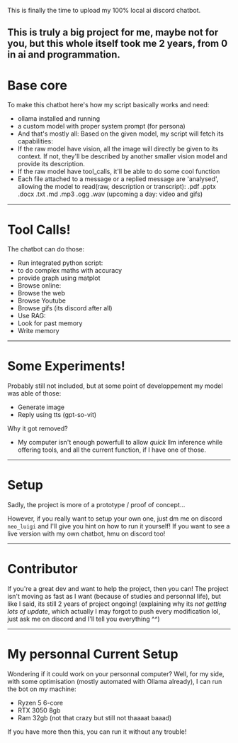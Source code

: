 This is finally the time to upload my 100% local ai discord chatbot.

This is truly a big project for me, maybe not for you, but this whole itself took me 2 years, from 0 in ai and programmation.
---
# Base core

To make this chatbot here's how my script basically works and need:

- ollama installed and running
- a custom model with proper system prompt (for persona)
- And that's mostly all:
Based on the given model, my script will fetch its capabilities:
- If the raw model have vision, all the image will directly be given to its context. If not, they'll be described by another smaller vision model and provide its description.
- If the raw model have tool_calls, it'll be able to do some cool function
- Each file attached to a message or a replied message are 'analysed', allowing the model to read(raw, description or transcript): .pdf .pptx .docx .txt .md .mp3 .ogg .wav (upcoming a day: video and gifs)

---
# Tool Calls!

The chatbot can do those:
- Run integrated python script:
 - to do complex maths with accuracy
 - provide graph using matplot
- Browse online:
 - Browse the web
 - Browse Youtube
 - Browse gifs (its discord after all)
- Use RAG:
 - Look for past memory
 - Write memory
---
# Some Experiments!

Probably still not included, but at some point of developpement my model was able of those:
- Generate image
- Reply using tts (gpt-so-vit)

Why it got removed?
- My computer isn't enough powerfull to allow *quick* llm inference while offering tools, and all the current function, if I have one of those.

---
# Setup

Sadly, the project is more of a prototype / proof of concept...

However, if you really want to setup your own one, just dm me on discord `neo_luigi` and I'll give you hint on how to run it yourself!
If you want to see a live version with my own chatbot, hmu on discord too!

---
# Contributor

If you're a great dev and want to help the project, then you can! The project isn't moving as fast as I want (because of studies and personnal life), but like I said, its still 2 years of project ongoing!
(explaining why its *not getting lots of update*, which actually I may forgot to push every modification lol, just ask me on discord and I'll tell you everything ^^)

---
 # My personnal Current Setup

 Wondering if it could work on your personnal computer? Well, for my side, with some optimisation (mostly automated with Ollama already), I can run the bot on my machine:
 - Ryzen 5 6-core
 - RTX 3050 8gb
 - Ram 32gb
(not that crazy but still not thaaaat baaad)

If you have more then this, you can run it without any trouble!
